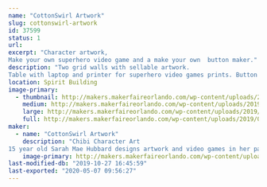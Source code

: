 ```yaml
---
name: "CottonSwirl Artwork"
slug: cottonswirl-artwork
id: 37599
status: 1
url: 
excerpt: "Character artwork,
Make your own superhero video game and a make your own  button maker."
description: "Two grid walls with sellable artwork.
Table with laptop and printer for superhero video games prints. Button maker on opposite end of table and sellable stickers, magnets, buttons and art in the middle."
location: Spirit Building
image-primary:
  - thumbnail: http://makers.makerfaireorlando.com/wp-content/uploads/2019/09/20190209_100059-150x150.jpg
    medium: http://makers.makerfaireorlando.com/wp-content/uploads/2019/09/20190209_100059-225x300.jpg
    large: http://makers.makerfaireorlando.com/wp-content/uploads/2019/09/20190209_100059-768x1024.jpg
    full: http://makers.makerfaireorlando.com/wp-content/uploads/2019/09/20190209_100059.jpg
maker:
  - name: "CottonSwirl Artwork"
    description: "Chibi Character Art
15 year old Sarah Mae Hubbard designs artwork and video games in her particular chibi style."
    image-primary: http://makers.makerfaireorlando.com/wp-content/uploads/2019/09/CS_Redesign_-_Copy1.jpg
last-modified-db: "2019-10-27 16:45:59"
last-exported: "2020-05-07 09:56:27"
---
```

